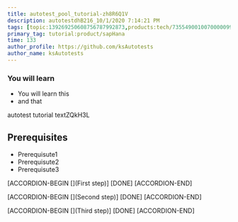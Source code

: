 ```yaml
---
title: autotest_pool_tutorial-zh8R6Q1V
description: autotestdhB216_10/1/2020 7:14:21 PM
tags: [topic:139269250608756787992873,products:tech/73554900100700000996,tutorial:experience/advanced]
primary_tag: tutorial:product/sapHana
time: 133
author_profile: https://github.com/ksAutotests
author_name: ksAutotests
---
```

### You will learn
- You will learn this
- and that

autotest tutorial textZQkH3L

## Prerequisites
- Prerequisute1
- Prerequisute2
- Prerequisute3

[ACCORDION-BEGIN [](First step)]
[DONE]
[ACCORDION-END]

[ACCORDION-BEGIN [](Second step)]
[DONE]
[ACCORDION-END]

[ACCORDION-BEGIN [](Third step)]
[DONE]
[ACCORDION-END]

